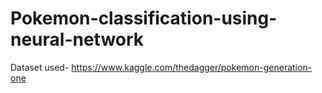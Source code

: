 # Pokemon-classification-using-neural-network
Dataset used- https://www.kaggle.com/thedagger/pokemon-generation-one
